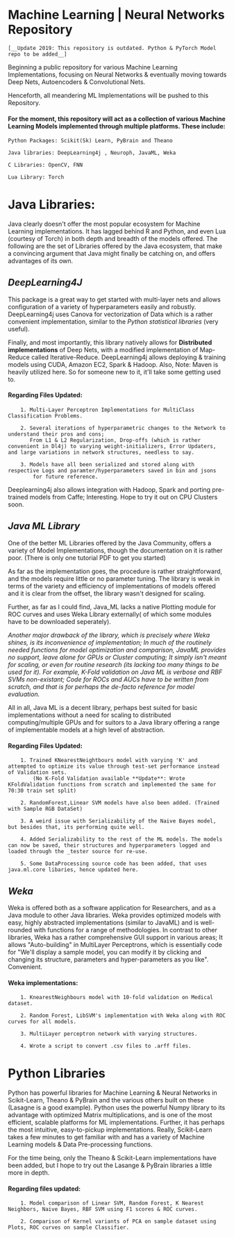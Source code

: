 # **Machine Learning | Neural Networks Repository**

`[__Update 2019: This repository is outdated. Python & PyTorch Model repo to be added__]`

Beginning a public repository for various Machine Learning Implementations, focusing on Neural Networks & eventually moving towards Deep Nets, Autoencoders & Convolutional Nets. 




Henceforth, all meandering ML Implementations will be pushed to this Repository.






#### For the moment, this repository will act as a collection of various Machine Learning Models implemented through multiple platforms. These include:
    Python Packages: Scikit(Sk) Learn, PyBrain and Theano
    
    Java libraries: DeepLearning4j , Neuroph, JavaML, Weka
    
    C Libraries: OpenCV, FNN
    
    Lua Library: Torch
    
# **Java Libraries:** 
    
Java clearly doesn't offer the most popular ecosystem for Machine Learning implementations. It has lagged behind R and Python, and even Lua (courtesy of Torch) in both depth and breadth of the models offered. The following are the set of Libraries offered by the Java ecosystem, that make a convincing argument that Java might finally be catching on, and offers advantages of its own. 
    
## *DeepLearning4J*

This package is a great way to get started with multi-layer nets and allows configuration of a variety of hyperparameters easily and robustly. DeepLearning4j uses Canova for vectorization of Data which is a rather convenient implementation, similar to the *Python statistical libraries* (very useful). 

Finally, and most importantly, this library natively allows for **Distributed implementations** of Deep Nets, with a modified implementation of Map-Reduce called Iterative-Reduce. DeepLearning4j allows deploying & training models using CUDA, Amazon EC2, Spark & Hadoop. 
Also, Note: Maven is heavily utilized here. So for someone new to it, it'll take some getting used to.

#### Regarding Files Updated:

        1. Multi-Layer Perceptron Implementations for MultiClass Classification Problems.
    
        2. Several iterations of hyperparametric changes to the Network to understand their pros and cons;
           From L1 & L2 Regularization, Drop-offs (which is rather convenient in Dl4j) to varying weight-initializers, Error Updaters, and large variations in network structures, needless to say. 
    
        3. Models have all been serialized and stored along with respective Logs and paramter/hyperparameters saved in bin and jsons
            for future reference.

Deeplearning4j also allows integration with Hadoop, Spark and porting pre-trained models from Caffe; Interesting. Hope to try it out on CPU Clusters soon.

## *Java ML Library*

One of the better ML Libraries offered by the Java Community, offers a variety of Model Implementations, though the documentation on it is rather poor. (There is only one tutorial PDF to get you started)


As far as the implementation goes, the procedure is rather straightforward, and the models require little or no parameter tuning. 
The library is weak in terms of the variety and efficiency of implementations of models offered and it is clear from the offset, the library wasn't designed for scaling. 

Further, as far as I could find, Java_ML lacks a native Plotting module for ROC curves and uses Weka Library externally( of which some modules have to be downloaded seperately).


*Another major drawback of the library, which is precisely where Weka shines, is its inconvenience of implementation; In much of the routinely needed functions for model optimization and comparison, JavaML provides no support, leave alone for GPUs or Cluster computing; It simply isn't meant for scaling, or even for routine research (its lacking too many things to be used for it). For example, K-Fold validation on Java ML is verbose and RBF SVMs non-existant; Code for ROCs and AUCs have to be written from scratch, and that is for perhaps the de-facto reference for model evaluation.*

All in all, Java ML is a decent library, perhaps best suited for basic implementations without a need for scaling to distributed computing/multiple GPUs and for suitors to a Java library offering a range of implementable models at a high level of abstraction.

#### Regarding Files Updated:

        1. Trained KNearestNeightbours model with varying 'K' and attempted to optimize its value through test-set performance instead of Validation sets. 
            (No K-Fold Validation available **Update**: Wrote KFoldValidation functions from scratch and implemented the same for 70:30 train set split) 
    
        2. RandomForest,Linear SVM models have also been added. (Trained with Sample RGB DataSet)
    
        3. A weird issue with Serializability of the Naive Bayes model, but besides that, its performing quite well.
    
        4. Added Serializability to the rest of the ML models. The models can now be saved, their structures and hyperparameters logged and loaded through the _tester source for re-use.
    
        5. Some DataProcessing source code has been added, that uses java.ml.core libaries, hence updated here.
    
## *Weka* 

Weka is offered both as a software application for Researchers, and as a Java module to other Java libraries. Weka provides optimized models with easy, highly abstracted implementations (similar to JavaML) and is well-rounded with functions for a range of methodologies. In contrast to other libraries, Weka has a rather comprehensive GUI support in various areas; It allows "Auto-building" in MultiLayer Perceptrons, which is essentially code for "We'll display a sample model, you can modify it by clicking and changing its structure, parameters and hyper-parameters as you like". Convenient. 


#### Weka implementations: 

        1. KnearestNeighbours model with 10-fold validation on Medical dataset.
        
        2. Random Forest, LibSVM's implementation with Weka along with ROC curves for all models.
        
        3. MultiLayer perceptron network with varying structures.
        
        4. Wrote a script to convert .csv files to .arff files.

        
# **Python Libraries**

Python has powerful libraries for Machine Learning & Neural Networks in Scikit-Learn, Theano & PyBrain and the various others built on these (Lasagne is a good example). Python uses the powerful Numpy library to its advantage with optimized Matrix multiplications, and is one of the most efficient, scalable platforms for ML implementations. 
Further, it has perhaps the most intuitive, easy-to-pickup implementations.
Really, Scikit-Learn takes a few minutes to get familiar with and has a variety of Machine Learning models & Data Pre-processing functions. 

For the time being, only the Theano & Scikit-Learn implementations have been added, but I hope to try out the Lasange & PyBrain libraries a little more in depth. 

#### Regarding files updated:
    
        1. Model comparison of Linear SVM, Random Forest, K Nearest Neighbors, Naive Bayes, RBF SVM using F1 scores & ROC curves.
        
        2. Comparison of Kernel variants of PCA on sample dataset using Plots, ROC curves on sample Classifier.
        
